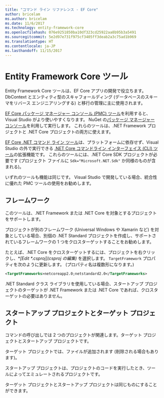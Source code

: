 ```yaml
---
title: "コマンド ライン リファレンス - EF Core"
author: bricelam
ms.author: bricelam
ms.date: 11/6/2017
ms.technology: entity-framework-core
ms.openlocfilehash: 076e9251850ba10df323cd25922aa8b95b3a5491
ms.sourcegitcommit: 5e2d97e731f975cf3405ff3deab2a3c75ad1b969
ms.translationtype: HT
ms.contentlocale: ja-JP
ms.lasthandoff: 11/15/2017
---
```

<a name="entity-framework-core-tools"></a>Entity Framework Core ツール
===========================
Entity Framework Core ツールは、EF Core アプリの開発で役立ちます。 DbContext とエンティティ型のスキャフォールディング (データベースのスキーマをリバース エンジニアリングする) と移行の管理に主に使用されます。

[EF Core パッケージ マネージャー コンソール (PMC) ツール][1]を利用すると、Visual Studio がより使いやすくなります。 NuGet の[パッケージ マネージャー コンソール][2]を利用して実行します。 これらのツールは、.NET Framework プロジェクトと .NET Core プロジェクトの両方に使えます。

[EF Core .NET コマンド ライン ツール][3]は、プラットフォームに依存せず、Visual Studio の外で実行できる [.NET Core コマンドライン インターフェイス (CLI) ツール][4]の拡張機能です。 これらのツールには、.NET Core SDK プロジェクトが必要です (プロジェクト ファイルに `Sdk="Microsoft.NET.Sdk"` か同様のものが含まれる)。

いずれのツールも機能は同じです。 Visual Studio で開発している場合、統合性に優れた PMC ツールの使用をお勧めします。

<a name="frameworks"></a>フレームワーク
----------
このツールは、.NET Framework または .NET Core を対象とするプロジェクトをサポートします。

プロジェクトが別のフレームワーク (Universal Windows や Xamarin など) を対象としている場合、別個の .NET Standard プロジェクトを作成し、サポートされているフレームワークの 1 つをクロスターゲットすることをお勧めします。

たとえば、.NET Core をクロスターゲットするには、プロジェクトを右クリックし、**[Edit \*.csproj]\(*csproj の編集\)** を選択します。 `TargetFramework` プロパティを次のように更新します。 (プロパティ名は複数形になります。)

``` xml
<TargetFrameworks>netcoreapp2.0;netstandard2.0</TargetFrameworks>
```

.NET Standard クラス ライブラリを使用している場合、スタートアップ プロジェクトのターゲットが .NET Framework または .NET Core であれば、クロスターゲットの必要はありません。

<a name="startup-and-target-projects"></a>スタートアップ プロジェクトとターゲット プロジェクト
---------------------------
コマンドの呼び出しでは 2 つのプロジェクトが関連します。ターゲット プロジェクトとスタートアップ プロジェクトです。

ターゲット プロジェクトでは、ファイルが追加されます (削除される場合もあります)。

スタートアップ プロジェクトは、プロジェクトのコードを実行したとき、ツールによってエミュレートされるプロジェクトです。

ターゲット プロジェクトとスタートアップ プロジェクトは同じものにすることができます。


  [1]: powershell.md
  [2]: https://docs.microsoft.com/nuget/tools/package-manager-console
  [3]: dotnet.md
  [4]: https://docs.microsoft.com/dotnet/core/tools/
